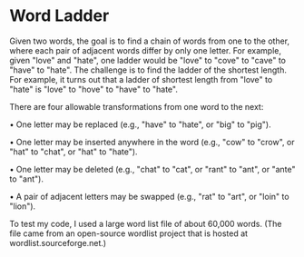 # Word Ladder
Given two words, the goal is to find a chain of words from one to the other, where each pair of adjacent words differ by only one letter. 
For example, given "love" and "hate", one ladder would be "love" to "cove" to "cave" to "have" to "hate". The challenge is to find the
ladder of the shortest length. For example, it turns out that a ladder of shortest length from "love" to "hate" is "love" to "hove" to 
"have" to "hate". 

There are four allowable transformations from one word to the next:
  
  • One letter may be replaced (e.g., "have" to "hate", or "big" to
    "pig").

  • One letter may be inserted anywhere in the word (e.g., "cow" to
    "crow", or "hat" to "chat", or "hat" to "hate"). 

  • One letter may be deleted (e.g., "chat" to "cat", or "rant" to "ant",
    or "ante" to "ant").

  • A pair of adjacent letters may be swapped (e.g., "rat" to "art", or
    "loin" to "lion").
    
To test my code, I used a large word list file of about 60,000 words. (The file came from an
open-source wordlist project that is hosted at wordlist.sourceforge.net.)
